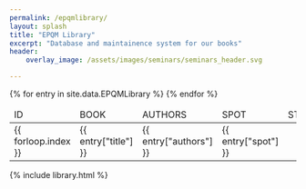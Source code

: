 ```yaml
---
permalink: /epqmlibrary/
layout: splash
title: "EPQM Library"
excerpt: "Database and maintainence system for our books"
header:
    overlay_image: /assets/images/seminars/seminars_header.svg

---
```


<table id="EpqmLibraryTable" class="sortable">
<thead>
<td class="epqm__table__center">ID</td>
<td>BOOK</td>
<td>AUTHORS</td>
<td class="epqm__table__center">SPOT</td>
<td class="epqm__table__center">STATUS</td>
</thead>
{% for entry in site.data.EPQMLibrary %}
<tr id="epqm__library__{{ forloop.index }}">
<td class="epqm__table__center">{{ forloop.index }}</td><td>{{ entry["title"] }}</td><td>{{ entry["authors"] }}</td>
<td class="epqm__table__center">{{ entry["spot"] }}</td>
<td class="epqm__table__center">
<i class="far fa-heart" onclick="borrowBook({{ forloop.index }})" style="display:{% if entry["status"] == nil %}block{% else %}none{% endif %}"></i>
<i class="fas fa-heart" onclick="toggleInfo({{ forloop.index }})" style="display:{% if entry["status"] == nil %}none{% else %}block{% endif %}"></i>
<div style="display: none;" onclick="releaseBook({{ forloop.index }})" id="book__info__{{ forloop.index }}">{{ entry["status"] }}</div>
</td>
</tr>
{% endfor %}
</table>

{% include library.html %}
